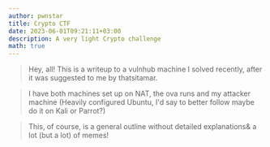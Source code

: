 ```yaml
---
author: pwnstar
title: Crypto CTF
date: 2023-06-01T09:21:11+03:00
description: A very light Crypto challenge
math: true
---
```


> Hey, all! This is a writeup to a vulnhub machine I solved recently, after it was suggested to me by thatsitamar.

> I have both machines set up on NAT, the ova runs and my attacker machine (Heavily configured Ubuntu, I'd say to better follow maybe do it on Kali or Parrot?)

> This, of course, is a general outline without detailed explanations& a lot (but a lot) of memes!